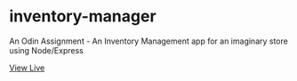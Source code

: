 # inventory-manager
An Odin Assignment - An Inventory Management app for an imaginary store using Node/Express

[View Live](https://polydactyl-luxurious-yard.glitch.me/)

